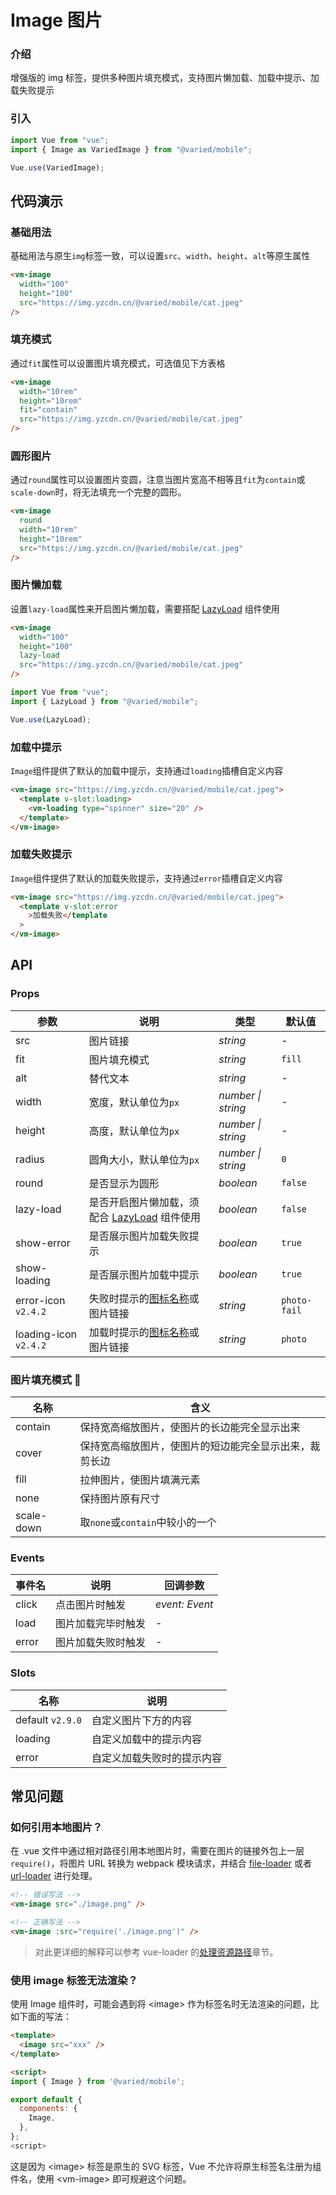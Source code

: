 # Image 图片

### 介绍

增强版的 img 标签，提供多种图片填充模式，支持图片懒加载、加载中提示、加载失败提示

### 引入

```js
import Vue from "vue";
import { Image as VariedImage } from "@varied/mobile";

Vue.use(VariedImage);
```

## 代码演示

### 基础用法

基础用法与原生`img`标签一致，可以设置`src`、`width`、`height`、`alt`等原生属性

```html
<vm-image
  width="100"
  height="100"
  src="https://img.yzcdn.cn/@varied/mobile/cat.jpeg"
/>
```

### 填充模式

通过`fit`属性可以设置图片填充模式，可选值见下方表格

```html
<vm-image
  width="10rem"
  height="10rem"
  fit="contain"
  src="https://img.yzcdn.cn/@varied/mobile/cat.jpeg"
/>
```

### 圆形图片

通过`round`属性可以设置图片变圆，注意当图片宽高不相等且`fit`为`contain`或`scale-down`时，将无法填充一个完整的圆形。

```html
<vm-image
  round
  width="10rem"
  height="10rem"
  src="https://img.yzcdn.cn/@varied/mobile/cat.jpeg"
/>
```

### 图片懒加载

设置`lazy-load`属性来开启图片懒加载，需要搭配 [LazyLoad](#/lazy-load) 组件使用

```html
<vm-image
  width="100"
  height="100"
  lazy-load
  src="https://img.yzcdn.cn/@varied/mobile/cat.jpeg"
/>
```

```js
import Vue from "vue";
import { LazyLoad } from "@varied/mobile";

Vue.use(LazyLoad);
```

### 加载中提示

`Image`组件提供了默认的加载中提示，支持通过`loading`插槽自定义内容

```html
<vm-image src="https://img.yzcdn.cn/@varied/mobile/cat.jpeg">
  <template v-slot:loading>
    <vm-loading type="spinner" size="20" />
  </template>
</vm-image>
```

### 加载失败提示

`Image`组件提供了默认的加载失败提示，支持通过`error`插槽自定义内容

```html
<vm-image src="https://img.yzcdn.cn/@varied/mobile/cat.jpeg">
  <template v-slot:error
    >加载失败</template
  >
</vm-image>
```

## API

### Props

| 参数                  | 说明                                                        | 类型               | 默认值       |
| --------------------- | ----------------------------------------------------------- | ------------------ | ------------ |
| src                   | 图片链接                                                    | _string_           | -            |
| fit                   | 图片填充模式                                                | _string_           | `fill`       |
| alt                   | 替代文本                                                    | _string_           | -            |
| width                 | 宽度，默认单位为`px`                                        | _number \| string_ | -            |
| height                | 高度，默认单位为`px`                                        | _number \| string_ | -            |
| radius                | 圆角大小，默认单位为`px`                                    | _number \| string_ | `0`          |
| round                 | 是否显示为圆形                                              | _boolean_          | `false`      |
| lazy-load             | 是否开启图片懒加载，须配合 [LazyLoad](#/lazy-load) 组件使用 | _boolean_          | `false`      |
| show-error            | 是否展示图片加载失败提示                                    | _boolean_          | `true`       |
| show-loading          | 是否展示图片加载中提示                                      | _boolean_          | `true`       |
| error-icon `v2.4.2`   | 失败时提示的[图标名称](#/icon)或图片链接                    | _string_           | `photo-fail` |
| loading-icon `v2.4.2` | 加载时提示的[图标名称](#/icon)或图片链接                    | _string_           | `photo`      |

### 图片填充模式 

| 名称       | 含义                                                   |
| ---------- | ------------------------------------------------------ |
| contain    | 保持宽高缩放图片，使图片的长边能完全显示出来           |
| cover      | 保持宽高缩放图片，使图片的短边能完全显示出来，裁剪长边 |
| fill       | 拉伸图片，使图片填满元素                               |
| none       | 保持图片原有尺寸                                       |
| scale-down | 取`none`或`contain`中较小的一个                        |

### Events

| 事件名 | 说明               | 回调参数       |
| ------ | ------------------ | -------------- |
| click  | 点击图片时触发     | _event: Event_ |
| load   | 图片加载完毕时触发 | -              |
| error  | 图片加载失败时触发 | -              |

### Slots

| 名称             | 说明                       |
| ---------------- | -------------------------- |
| default `v2.9.0` | 自定义图片下方的内容       |
| loading          | 自定义加载中的提示内容     |
| error            | 自定义加载失败时的提示内容 |

## 常见问题

### 如何引用本地图片？

在 .vue 文件中通过相对路径引用本地图片时，需要在图片的链接外包上一层 `require()`，将图片 URL 转换为 webpack 模块请求，并结合 [file-loader](https://github.com/webpack-contrib/file-loader) 或者 [url-loader](https://github.com/webpack-contrib/url-loader) 进行处理。

```html
<!-- 错误写法 -->
<vm-image src="./image.png" />

<!-- 正确写法 -->
<vm-image :src="require('./image.png')" />
```

> 对此更详细的解释可以参考 vue-loader 的[处理资源路径](https://vue-loader.vuejs.org/zh/guide/asset-url.html)章节。

### 使用 image 标签无法渲染？

使用 Image 组件时，可能会遇到将 \<image> 作为标签名时无法渲染的问题，比如下面的写法：

```html
<template>
  <image src="xxx" />
</template>

<script>
import { Image } from '@varied/mobile';

export default {
  components: {
    Image,
  },
};
<script>
```

这是因为 \<image> 标签是原生的 SVG 标签，Vue 不允许将原生标签名注册为组件名，使用 \<vm-image> 即可规避这个问题。

